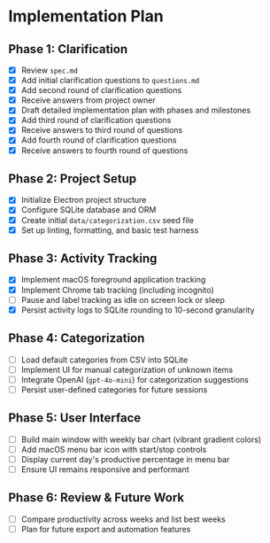 # Implementation Plan

## Phase 1: Clarification
- [x] Review `spec.md`
- [x] Add initial clarification questions to `questions.md`
- [x] Add second round of clarification questions
- [x] Receive answers from project owner
- [x] Draft detailed implementation plan with phases and milestones
- [x] Add third round of clarification questions
- [x] Receive answers to third round of questions
- [x] Add fourth round of clarification questions
 - [x] Receive answers to fourth round of questions

## Phase 2: Project Setup
- [x] Initialize Electron project structure
- [x] Configure SQLite database and ORM
- [x] Create initial `data/categorization.csv` seed file
- [x] Set up linting, formatting, and basic test harness

## Phase 3: Activity Tracking
 - [x] Implement macOS foreground application tracking
 - [x] Implement Chrome tab tracking (including incognito)
 - [ ] Pause and label tracking as idle on screen lock or sleep
 - [x] Persist activity logs to SQLite rounding to 10-second granularity

## Phase 4: Categorization
- [ ] Load default categories from CSV into SQLite
- [ ] Implement UI for manual categorization of unknown items
- [ ] Integrate OpenAI (`gpt-4o-mini`) for categorization suggestions
- [ ] Persist user-defined categories for future sessions

## Phase 5: User Interface
- [ ] Build main window with weekly bar chart (vibrant gradient colors)
- [ ] Add macOS menu bar icon with start/stop controls
- [ ] Display current day's productive percentage in menu bar
- [ ] Ensure UI remains responsive and performant

## Phase 6: Review & Future Work
- [ ] Compare productivity across weeks and list best weeks
- [ ] Plan for future export and automation features
